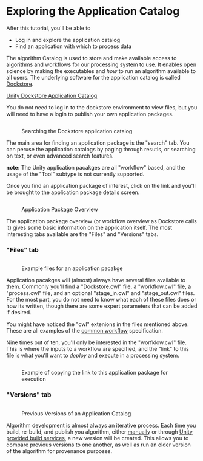 # Exploring the Application Catalog

After this tutorial, you'll be able to

* Log in and explore the application catalog
* Find an application with which to process data

The algorithm Catalog is used to store and make available access to algorithms and workflows for our processing system to use. It enables open science by making the executables and _how_ to run an algorithm available to all users. The underlying software for the application catalog is called [Dockstore](https://dockstore.org/).&#x20;

[Unity Dockstore Application Catalog](http://awslbdockstorestack-lb-1429770210.us-west-2.elb.amazonaws.com:9998/)

You do not need to log in to the dockstore environment to view files, but you will need to have a login to publish your own application packages.

<figure><img src="../../.gitbook/assets/Screenshot 2024-04-16 at 8.12.00 AM.png" alt=""><figcaption><p>Searching the Dockstore application catalog</p></figcaption></figure>

The main area for finding an application package is the "search" tab. You can peruse the application catalogs by paging through resutls, or searching on text, or even advanced search features.

**note:** The Unity application pacakges are all "workflow" based, and the usage of the "Tool" subtype is not currently supported.

Once you find an application package of interest, click on the link and you'll be brought to the application package details screen.

<figure><img src="../../.gitbook/assets/Screenshot 2024-04-16 at 8.15.28 AM.png" alt=""><figcaption><p>Application Package Overview</p></figcaption></figure>

The application package overview (or workflow overview as Dockstore calls it) gives some basic information on the application itself. The most interesting tabs available are the "Files" and "Versions" tabs.

### "Files" tab

<figure><img src="../../.gitbook/assets/Screenshot 2024-04-16 at 8.17.07 AM.png" alt=""><figcaption><p>Example files for an application pacakge</p></figcaption></figure>

Application pacakges will (almost) always have several files available to them. Commonly you'll find a "Dockstore.cwl" file, a "workflow.cwl" file, a "process.cwl" file, and an optional "stage\_in.cwl" and "stage\_out.cwl" files. For the most part, you do not need to know what each of these files does or how its written, though there are some expert parameters that can be added if desired.

You might have noticed the "cwl" extenions in the files mentioned above. These are all examples of the [common workflow](https://www.commonwl.org/) specification.

Nine times out of ten, you'll only be interested in the "worfklow.cwl" file. This is where the inputs to a workflow are specified, and the "link" to this file is what you'll want to _deploy_ and execute in a processing system.

<figure><img src="../../.gitbook/assets/Screenshot 2024-04-16 at 8.23.54 AM.png" alt=""><figcaption><p>Example of copying the link to this application package for execution</p></figcaption></figure>

### "Versions" tab

<figure><img src="../../.gitbook/assets/Screenshot 2024-04-16 at 8.16.03 AM.png" alt=""><figcaption><p>Previous Versions of an Application Catalog</p></figcaption></figure>

Algorithm development is almost always an iterative process. Each time you build, re-build, and publish you algorithm, either [manually](https://github.com/unity-sds/app-pack-generator) or through [Unity provided build services](algorithms-and-algorithm-development/packaging-an-algorithm.md), a new version will be created. This allows you to compare previous versions to one another, as well as run an older version of the algorithm for provenance purposes.
